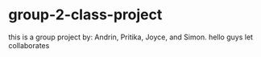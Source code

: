 # group-2-class-project
this is a group project by: Andrin, Pritika, Joyce, and Simon.
hello guys let collaborates
#
